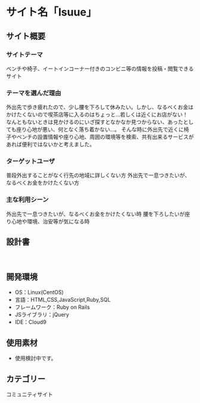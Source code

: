 # サイト名「Isuue」​
## サイト概要
### サイトテーマ
ベンチや椅子、イートインコーナー付きのコンビニ等の情報を投稿・閲覧できるサイト
​
### テーマを選んだ理由
外出先で歩き疲れたので、少し腰を下ろして休みたい。しかし、なるべくお金はかけたくないので喫茶店等に入るのはちょっと…若しくは近くにお店がない！
なんともないときは見かけるのにいざ探すとなかなか見つからない、あったとしても座り心地が悪い、何となく落ち着かない…。
そんな時に外出先で近くに椅子やベンチの設置情報や座り心地、周囲の環境等を検索、共有出来るサービスがあれば便利ではないかと考えました。
​
### ターゲットユーザ
普段外出することがなく行先の地域に詳しくない方
外出先で一息つきたいが、なるべくお金をかけたくない方
​
### 主な利用シーン
外出先で一息つきたいが、なるべくお金をかけたくない時
腰を下ろしたいが座り心地や環境、治安等が気になる時
​
## 設計書

​
## 開発環境
- OS：Linux(CentOS)
- 言語：HTML,CSS,JavaScript,Ruby,SQL
- フレームワーク：Ruby on Rails
- JSライブラリ：jQuery
- IDE：Cloud9
​
## 使用素材
- 使用検討中です。

## カテゴリー
コミュニティサイト